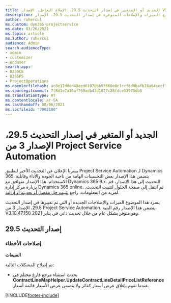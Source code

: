```yaml
---
title: الجديد أو المتغير في إصدار التحديث 29.5، الإصلاح العاجل، الإصدار V3 من Project Service Automation
description: يسرد هذا الموضوع الميزات والإصلاحات المتوفرة في إصدار التحديث 29.5، الإصدار V3 من Project Service Automation.
author: ruhercul
ms.custom: dyn365-projectservice
ms.date: 03/26/2021
ms.topic: article
ms.author: ruhercul
audience: Admin
search.audienceType:
- admin
- customizer
- enduser
search.app:
- D365CE
- D365PS
- ProjectOperations
ms.openlocfilehash: ac8e17dddd48eed61070bb93660e0c1ccf6d0bafb78a64cecf1b6ab45da7d1a9
ms.sourcegitcommit: 7f8d1e7a16af769adb43d1877c28fdce53975db8
ms.translationtype: HT
ms.contentlocale: ar-SA
ms.lasthandoff: 08/06/2021
ms.locfileid: "7002180"
---
```

# <a name="whats-new-or-changed-in-project-service-automation-update-release-295-v3"></a>الجديد أو المتغير في إصدار التحديث 29.5، الإصدار 3 من Project Service Automation

يسرنا الإعلان عن التحديث الأخير لتطبيق Project Service Automation لـ Dynamics 365. يتضمن هذا الإصدار بعض التحسينات الهامة من ناحية الجودة والأداء وقابلية الاستخدام. هذا الإصدار متوافق مع Dynamics 365 9.x. للتحديث إلى هذا الإصدار، قم بزيارة مركز إدارة Dynamics 365 online، ثم انتقل إلى صفحة الحلول لتثبيت التحديث. لمزيد من المعلومات، راجع [تثبيت حل مفضل أو تحديثه أو إزالته](/power-platform/admin/install-remove-preferred-solution.md).

يسرد هذا الموضوع الميزات والإصلاحات الجديدة أو التي تم تغييرها في إصدار التحديث 29.5، الإصدار 3 من Project Service Automation‬. يتضمن هذا الإصدار رقم البنية V3.10.47.150 وهو متوفر بشكل عام من خلال تحديث ذاتي في يناير 2021.

## <a name="update-release-295"></a>إصدار التحديث 29.5

### <a name="bug-fixes"></a>إصلاحات الأخطاء


**‏المبيعات**

تم إصلاح المشكلات التالية:

- يحدث استثناء مرجع فارغ محتلم في **ContractLineMapHelper.UpdateContractLineDetailPriceListReference** عندما تقوم بإغلاق عرض أسعار كفائز ولا يتضمن عرض الأسعار قائمة أسعار.


[!INCLUDE[footer-include](../includes/footer-banner.md)]
